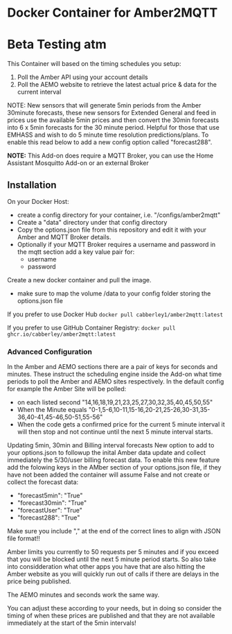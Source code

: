 # Docker Container for Amber2MQTT

# Beta Testing atm

This Container will based on the timing schedules you setup:
1. Poll the Amber API using your account details
2. Poll the AEMO website to retrieve the latest actual price & data for the current interval

NOTE: New sensors that will generate 5min periods from the Amber 30minute forecasts, these new sensors for Extended General and feed in prices use the available 5min prices and then convert the 30min forecasts into 6 x 5min forecasts for the 30 minute period. Helpful for those that use EMHASS and wish to do 5 minute time resolution predictions/plans. To enable this read below to add a new config option called "forecast288".

**NOTE:** This Add-on does require a MQTT Broker, you can use the Home Assistant Mosquitto Add-on or an external Broker

## Installation
On your Docker Host:

- create a config directory for your container, i.e. "/configs/amber2mqtt"
- Create a "data" directory under that config directory
- Copy the options.json file from this repository and edit it with your Amber and MQTT Broker details.
- Optionally if your MQTT Broker requires a username and password in the mqtt section add a key value pair for:
   - username
   - password
  

Create a new docker container and pull the image.
- make sure to map the volume /data to your config folder storing the options.json file

If you prefer to use Docker Hub
`docker pull cabberley1/amber2mqtt:latest`

If you prefer to use GitHub Container Registry:
`docker pull ghcr.io/cabberley/amber2mqtt:latest`

### Advanced Configuration

In the Amber and AEMO sections there are a pair of keys for seconds and minutes. These instruct the scheduling engine inside the Add-on what time periods to poll the Amber and AEMO sites respectively.
In the default config for example the Amber Site will be polled:
 - on each listed second "14,16,18,19,21,23,25,27,30,32,35,40,45,50,55"
 - When the Minute equals "0-1,5-6,10-11,15-16,20-21,25-26,30-31,35-36,40-41,45-46,50-51,55-56"
 - When the code gets a confirmed price for the current 5 minute interval it will then stop and not continue until the next 5 minute interval starts.

Updating 5min, 30min and Billing interval forecasts
New option to add to your options.json to followup the inital Amber data update and collect immediately the 5/30/user billing forecast data.
To enable this new feature add the folowing keys in the AMber section of your options.json file, if they have not been added the container will assume False and not create or collect the forecast data:
   - "forecast5min": "True"
   - "forecast30min": "True"
   - "forecastUser": "True"
   - "forecast288": "True"

Make sure you include "," at the end of the correct lines to align with JSON file format!!

Amber limits you currently to 50 requests per 5 minutes and if you exceed that you will be blocked until the next 5 minute period starts. So also take into considderation what other apps you have that are also hitting the Amber website as you will quickly run out of calls if there are delays in the price being published.

The AEMO minutes and seconds work the same way.

You can adjust these according to your needs, but in doing so consider the timing of when these prices are published and that they are not available immediately at the start of the 5min intervals!

